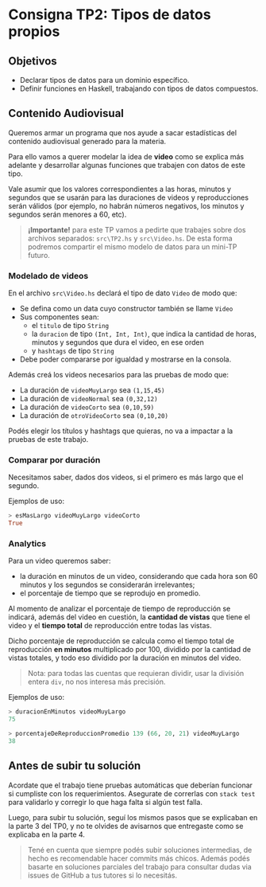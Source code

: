 # Consigna TP2: Tipos de datos propios

## Objetivos

- Declarar tipos de datos para un dominio específico.
- Definir funciones en Haskell, trabajando con tipos de datos compuestos.

## Contenido Audiovisual

Queremos armar un programa que nos ayude a sacar estadísticas del contenido audiovisual generado para la materia.

Para ello vamos a querer modelar la idea de **video** como se explica más adelante y desarrollar algunas funciones que trabajen con datos de este tipo.

Vale asumir que los valores correspondientes a las horas, minutos y segundos que se usarán para las duraciones de videos y reproducciones serán válidos (por ejemplo, no habrán números negativos, los minutos y segundos serán menores a 60, etc).

> **¡Importante!** para este TP vamos a pedirte que trabajes sobre dos archivos separados: `src\TP2.hs` y `src\Video.hs`.
> De esta forma podremos compartir el mismo modelo de datos para un mini-TP futuro.

### Modelado de videos

En el archivo `src\Video.hs` declará el tipo de dato `Video` de modo que:
- Se defina como un data cuyo constructor también se llame `Video`
- Sus componentes sean:
  - el `titulo` de tipo `String`
  - la `duracion` de tipo `(Int, Int, Int)`, que indica la cantidad de horas, minutos y segundos que dura el video, en ese orden
  - y `hashtags` de tipo `String`
- Debe poder compararse por igualdad y mostrarse en la consola.

Además creá los videos necesarios para las pruebas de modo que:
- La duración de `videoMuyLargo` sea `(1,15,45)`
- La duración de `videoNormal` sea `(0,32,12)`
- La duración de `videoCorto` sea `(0,10,59)`
- La duración de `otroVideoCorto` sea `(0,10,20)`

Podés elegir los títulos y hashtags que quieras, no va a impactar a la pruebas de este trabajo.

### Comparar por duración

Necesitamos saber, dados dos videos, si el primero es más largo que el segundo.

Ejemplos de uso:

```haskell
> esMasLargo videoMuyLargo videoCorto
True
```

### Analytics

Para un video queremos saber:
- la duración en minutos de un video, considerando que cada hora son 60 minutos y los segundos se considerarán irrelevantes;
- el porcentaje de tiempo que se reprodujo en promedio.

Al momento de analizar el porcentaje de tiempo de reproducción se indicará, además del video en cuestión, la **cantidad de vistas** que tiene el video y el **tiempo total** de reproducción entre todas las vistas.

Dicho porcentaje de reproducción se calcula como el tiempo total de reproducción **en minutos** multiplicado por 100, dividido por la cantidad de vistas totales, y todo eso dividido por la duración en minutos del video.

> Nota: para todas las cuentas que requieran dividir, usar la división entera `div`, no nos interesa más precisión.

Ejemplos de uso:

```haskell
> duracionEnMinutos videoMuyLargo
75

> porcentajeDeReproduccionPromedio 139 (66, 20, 21) videoMuyLargo
38
```

## Antes de subir tu solución

Acordate que el trabajo tiene pruebas automáticas que deberían funcionar si cumpliste con los requerimientos. Asegurate de correrlas con `stack test` para validarlo y corregir lo que haga falta si algún test falla.

Luego, para subir tu solución, seguí los mismos pasos que se explicaban en la parte 3 del TP0, y no te olvides de avisarnos que entregaste como se explicaba en la parte 4.

> Tené en cuenta que siempre podés subir soluciones intermedias, de hecho es recomendable hacer commits más chicos. Además podés basarte en soluciones parciales del trabajo para consultar dudas via issues de GitHub a tus tutores si lo necesitás.